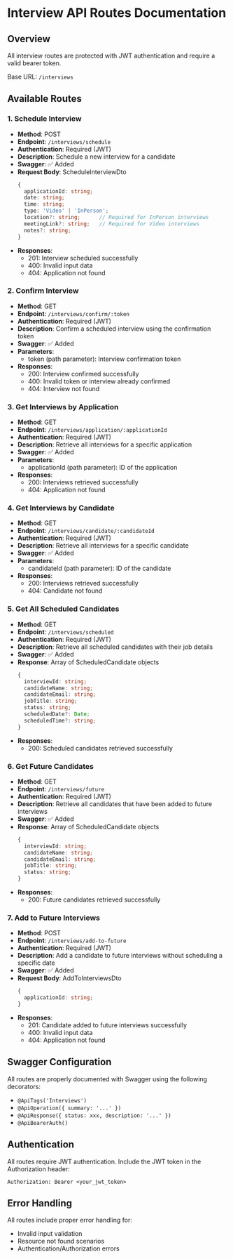 # Interview API Routes Documentation

## Overview
All interview routes are protected with JWT authentication and require a valid bearer token.

Base URL: `/interviews`

## Available Routes

### 1. Schedule Interview
- **Method**: POST
- **Endpoint**: `/interviews/schedule`
- **Authentication**: Required (JWT)
- **Description**: Schedule a new interview for a candidate
- **Swagger**: ✅ Added
- **Request Body**: ScheduleInterviewDto
  ```typescript
  {
    applicationId: string;
    date: string;
    time: string;
    type: 'Video' | 'InPerson';
    location?: string;      // Required for InPerson interviews
    meetingLink?: string;   // Required for Video interviews
    notes?: string;
  }
  ```
- **Responses**:
  - 201: Interview scheduled successfully
  - 400: Invalid input data
  - 404: Application not found

### 2. Confirm Interview
- **Method**: GET
- **Endpoint**: `/interviews/confirm/:token`
- **Authentication**: Required (JWT)
- **Description**: Confirm a scheduled interview using the confirmation token
- **Swagger**: ✅ Added
- **Parameters**:
  - token (path parameter): Interview confirmation token
- **Responses**:
  - 200: Interview confirmed successfully
  - 400: Invalid token or interview already confirmed
  - 404: Interview not found

### 3. Get Interviews by Application
- **Method**: GET
- **Endpoint**: `/interviews/application/:applicationId`
- **Authentication**: Required (JWT)
- **Description**: Retrieve all interviews for a specific application
- **Swagger**: ✅ Added
- **Parameters**:
  - applicationId (path parameter): ID of the application
- **Responses**:
  - 200: Interviews retrieved successfully
  - 404: Application not found

### 4. Get Interviews by Candidate
- **Method**: GET
- **Endpoint**: `/interviews/candidate/:candidateId`
- **Authentication**: Required (JWT)
- **Description**: Retrieve all interviews for a specific candidate
- **Swagger**: ✅ Added
- **Parameters**:
  - candidateId (path parameter): ID of the candidate
- **Responses**:
  - 200: Interviews retrieved successfully
  - 404: Candidate not found

### 5. Get All Scheduled Candidates
- **Method**: GET
- **Endpoint**: `/interviews/scheduled`
- **Authentication**: Required (JWT)
- **Description**: Retrieve all scheduled candidates with their job details
- **Swagger**: ✅ Added
- **Response**: Array of ScheduledCandidate objects
  ```typescript
  {
    interviewId: string;
    candidateName: string;
    candidateEmail: string;
    jobTitle: string;
    status: string;
    scheduledDate?: Date;
    scheduledTime?: string;
  }
  ```
- **Responses**:
  - 200: Scheduled candidates retrieved successfully

### 6. Get Future Candidates
- **Method**: GET
- **Endpoint**: `/interviews/future`
- **Authentication**: Required (JWT)
- **Description**: Retrieve all candidates that have been added to future interviews
- **Swagger**: ✅ Added
- **Response**: Array of ScheduledCandidate objects
  ```typescript
  {
    interviewId: string;
    candidateName: string;
    candidateEmail: string;
    jobTitle: string;
    status: string;
  }
  ```
- **Responses**:
  - 200: Future candidates retrieved successfully

### 7. Add to Future Interviews
- **Method**: POST
- **Endpoint**: `/interviews/add-to-future`
- **Authentication**: Required (JWT)
- **Description**: Add a candidate to future interviews without scheduling a specific date
- **Swagger**: ✅ Added
- **Request Body**: AddToInterviewsDto
  ```typescript
  {
    applicationId: string;
  }
  ```
- **Responses**:
  - 201: Candidate added to future interviews successfully
  - 400: Invalid input data
  - 404: Application not found

## Swagger Configuration
All routes are properly documented with Swagger using the following decorators:
- `@ApiTags('Interviews')`
- `@ApiOperation({ summary: '...' })`
- `@ApiResponse({ status: xxx, description: '...' })`
- `@ApiBearerAuth()`

## Authentication
All routes require JWT authentication. Include the JWT token in the Authorization header:
```
Authorization: Bearer <your_jwt_token>
```

## Error Handling
All routes include proper error handling for:
- Invalid input validation
- Resource not found scenarios
- Authentication/Authorization errors